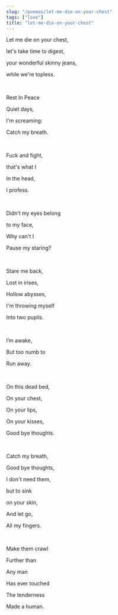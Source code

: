 ```yaml
---
slug: "/poemas/let-me-die-on-your-chest"
tags: ["love"]
title: "let-me-die-on-your-chest"
---
```

Let me die on your chest,

let's take time to digest,

your wonderful skinny jeans,

while we're topless.

&nbsp;

Rest In Peace

Quiet days,

I'm screaming:

Catch my breath.

&nbsp;

Fuck and fight,

that's what I

In the head,

I profess.

&nbsp;

Didn’t my eyes belong

to my face,

Why can't I

Pause my staring?

&nbsp;

Stare me back,

Lost in irises,

Hollow abysses,

I'm throwing myself

Into two pupils.

&nbsp;

I’m awake,

But too numb to

Run away.

&nbsp;

On this dead bed,

On your chest,

On your lips,

On your kisses,

Good bye thoughts.

&nbsp;

Catch my breath,

Good bye thoughts,

I don't need them,

but to sink

on your skin,

And let go,

All my fingers.

&nbsp;

Make them crawl

Further than

Any man

Has ever touched

The tenderness

Made a human.